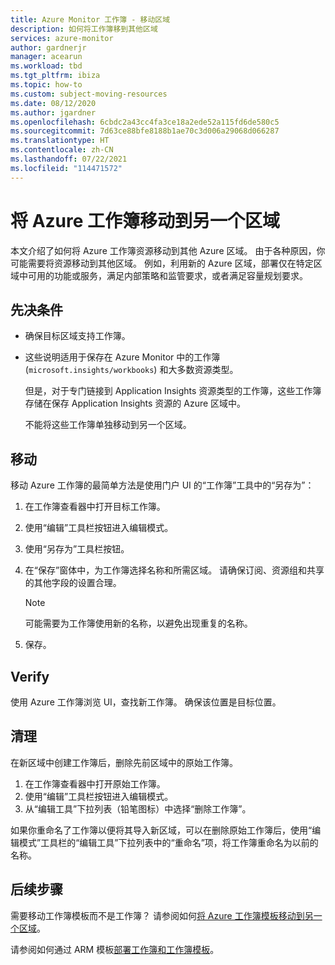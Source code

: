 ```yaml
---
title: Azure Monitor 工作簿 - 移动区域
description: 如何将工作簿移到其他区域
services: azure-monitor
author: gardnerjr
manager: acearun
ms.workload: tbd
ms.tgt_pltfrm: ibiza
ms.topic: how-to
ms.custom: subject-moving-resources
ms.date: 08/12/2020
ms.author: jgardner
ms.openlocfilehash: 6cbdc2a43cc4fa3ce18a2ede52a115fd6de580c5
ms.sourcegitcommit: 7d63ce88bfe8188b1ae70c3d006a29068d066287
ms.translationtype: HT
ms.contentlocale: zh-CN
ms.lasthandoff: 07/22/2021
ms.locfileid: "114471572"
---
```

# <a name="move-an-azure-workbook-to-another-region"></a>将 Azure 工作簿移动到另一个区域

本文介绍了如何将 Azure 工作簿资源移动到其他 Azure 区域。 由于各种原因，你可能需要将资源移动到其他区域。 例如，利用新的 Azure 区域，部署仅在特定区域中可用的功能或服务，满足内部策略和监管要求，或者满足容量规划要求。

## <a name="prerequisites"></a>先决条件

* 确保目标区域支持工作簿。

* 这些说明适用于保存在 Azure Monitor 中的工作簿 (`microsoft.insights/workbooks`) 和大多数资源类型。

  但是，对于专门链接到 Application Insights 资源类型的工作簿，这些工作簿存储在保存 Application Insights 资源的 Azure 区域中。

  不能将这些工作簿单独移动到另一个区域。

## <a name="move"></a>移动

移动 Azure 工作簿的最简单方法是使用门户 UI 的“工作簿”工具中的“另存为”：

1. 在工作簿查看器中打开目标工作簿。
2. 使用“编辑”工具栏按钮进入编辑模式。
3. 使用“另存为”工具栏按钮。
4. 在“保存”窗体中，为工作簿选择名称和所需区域。 请确保订阅、资源组和共享的其他字段的设置合理。

   > [!NOTE]
   > 可能需要为工作簿使用新的名称，以避免出现重复的名称。

5. 保存。 

## <a name="verify"></a>Verify

使用 Azure 工作簿浏览 UI，查找新工作簿。 确保该位置是目标位置。

## <a name="clean-up"></a>清理

在新区域中创建工作簿后，删除先前区域中的原始工作簿。
1. 在工作簿查看器中打开原始工作簿。
2. 使用“编辑”工具栏按钮进入编辑模式。
3. 从“编辑工具”下拉列表（铅笔图标）中选择“删除工作簿”。

如果你重命名了工作簿以便将其导入新区域，可以在删除原始工作簿后，使用“编辑模式”工具栏的“编辑工具”下拉列表中的“重命名”项，将工作簿重命名为以前的名称。

## <a name="next-steps"></a>后续步骤

需要移动工作簿模板而不是工作簿？ 请参阅如何[将 Azure 工作簿模板移动到另一个区域](./workbook-templates-move-region.md)。

请参阅如何通过 ARM 模板[部署工作簿和工作簿模板](../visualize/workbooks-automate.md)。
